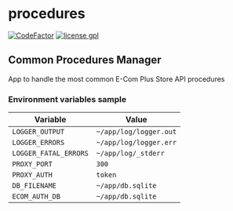 # procedures

[![CodeFactor](https://www.codefactor.io/repository/github/ecomclub/procedures/badge)](https://www.codefactor.io/repository/github/ecomclub/procedures)
[![license gpl](https://img.shields.io/badge/License-GPL-orange.svg)](https://opensource.org/licenses/GPL-3.0)

## Common Procedures Manager
App to handle the most common E-Com Plus Store API procedures

### Environment variables sample
Variable              | Value
---                   | ---
`LOGGER_OUTPUT`       | `~/app/log/logger.out`
`LOGGER_ERRORS`       | `~/app/log/logger.err`
`LOGGER_FATAL_ERRORS` | `~/app/log/_stderr`
`PROXY_PORT`          | `300`
`PROXY_AUTH`          | `token`
`DB_FILENAME`         | `~/app/db.sqlite`
`ECOM_AUTH_DB`        | `~/app/db.sqlite`
